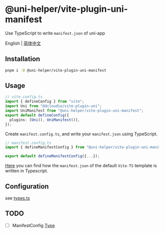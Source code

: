 # @uni-helper/vite-plugin-uni-manifest

Use TypeScript to write `manifest.json` of uni-app

English | [简体中文](./README.ZhCN.md)

## Installation

```bash
pnpm i -D @uni-helper/vite-plugin-uni-manifest
```

## Usage

```ts
// vite.config.ts
import { defineConfig } from "vite";
import Uni from "@dcloudio/vite-plugin-uni";
import UniManifest from "@uni-helper/vite-plugin-uni-manifest";
export default defineConfig({
  plugins: [Uni(), UniManifest()],
});
```

Create `manifest.config.ts`, and write your `manifest.json` using TypeScript.

```ts
// manifest.config.ts
import { defineManifestConfig } from "@uni-helper/vite-plugin-uni-manifest";

export default defineManifestConfig({...});
```

[Here](./playground/manifest.config.ts) you can find how the `manifest.json` of the default `Vite-TS` template is written in Typescript.

## Configuration

see [types.ts](./src/types.ts)

## TODO

- [ ] ManifestConfig [Type](./src/config/types.ts)
